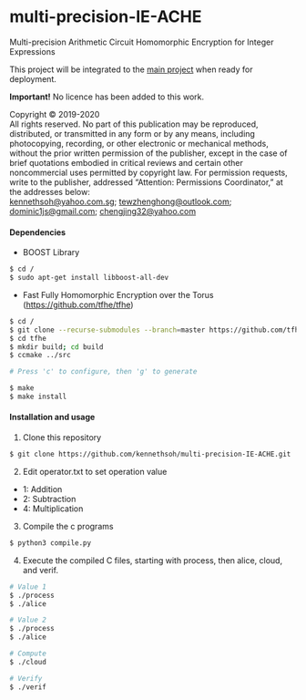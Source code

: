 # multi-precision-IE-ACHE
Multi-precision Arithmetic Circuit Homomorphic Encryption for Integer Expressions

This project will be integrated to the <a href="https://github.com/kennethsoh/IE-ACHE">main project</a> when ready for deployment.

<b>Important!</b>
No licence has been added to this work.

Copyright © 2019-2020 <br>
All rights reserved. No part of this publication may be reproduced, distributed, or transmitted in any form or by any means, including photocopying, recording, or other electronic or mechanical methods, without the prior written permission of the publisher, except in the case of brief quotations embodied in critical reviews and certain other noncommercial uses permitted by copyright law. For permission requests, write to the publisher, addressed “Attention: Permissions Coordinator,” at the addresses below:<br>
kennethsoh@yahoo.com.sg; tewzhenghong@outlook.com; dominic1js@gmail.com; chengjing32@yahoo.com

#### Dependencies
* BOOST Library
```bash
$ cd /
$ sudo apt-get install libboost-all-dev
```

* Fast Fully Homomorphic Encryption over the Torus (https://github.com/tfhe/tfhe)
```bash
$ cd /
$ git clone --recurse-submodules --branch=master https://github.com/tfhe/tfhe.git
$ cd tfhe
$ mkdir build; cd build
$ ccmake ../src

# Press 'c' to configure, then 'g' to generate

$ make
$ make install
```

#### Installation and usage
1. Clone this repository
``` bash
$ git clone https://github.com/kennethsoh/multi-precision-IE-ACHE.git
````

2. Edit operator.txt to set operation value
- 1: Addition
- 2: Subtraction
- 4: Multiplication

3. Compile the c programs 
```bash
$ python3 compile.py
```

4. Execute the compiled C files, starting with process, then alice, cloud, and verif.
```bash
# Value 1
$ ./process
$ ./alice

# Value 2
$ ./process
$ ./alice

# Compute
$ ./cloud

# Verify
$ ./verif
```
